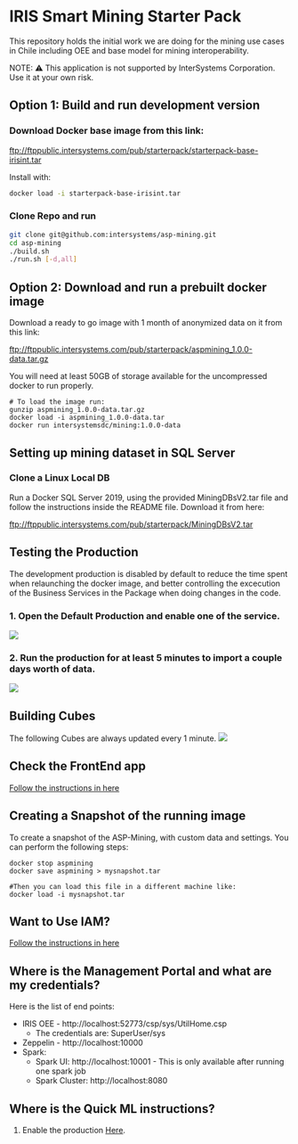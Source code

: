 # IRIS Smart Mining Starter Pack

This repository holds the initial work we are doing for the mining use cases in Chile including OEE and base model for mining interoperability.

NOTE: ⚠️ This application is not supported by InterSystems Corporation. Use it at your own risk.

## Option 1: Build and run development version

### Download Docker base image from this link:
ftp://ftppublic.intersystems.com/pub/starterpack/starterpack-base-irisint.tar


Install with:
```bash
docker load -i starterpack-base-irisint.tar
```
### Clone Repo and run
```bash
git clone git@github.com:intersystems/asp-mining.git
cd asp-mining
./build.sh
./run.sh [-d,all]
```

## Option 2: Download and run a prebuilt docker image
Download a ready to go image with 1 month of anonymized data on it from this link: 

ftp://ftppublic.intersystems.com/pub/starterpack/aspmining_1.0.0-data.tar.gz

You will need at least 50GB of storage available for the uncompressed docker to run properly.
```
# To load the image run:
gunzip aspmining_1.0.0-data.tar.gz
docker load -i aspmining_1.0.0-data.tar
docker run intersystemsdc/mining:1.0.0-data
```

## Setting up mining dataset in SQL Server

###  Clone a Linux Local DB
Run a Docker SQL Server 2019, using the provided MiningDBsV2.tar file and follow the instructions inside the README file. Download it from here:

ftp://ftppublic.intersystems.com/pub/starterpack/MiningDBsV2.tar

## Testing the Production
The development production is disabled by default to reduce the time spent when relaunching the docker image, and better controlling the excecution of the Business Services in the Package when doing changes in the code.

### 1. Open the Default Production and enable one of the service.
![](https://github.com/intersystems/asp-mining/blob/master/res/img/i1.png)
### 2. Run the production for at least 5 minutes to import a couple days worth of data.
![](https://github.com/intersystems/asp-mining/blob/master/res/img/i2.png)

## Building Cubes
The following Cubes are always updated every 1 minute.
![](https://github.com/intersystems/asp-mining/blob/master/res/img/i3.png)


## Check the FrontEnd app
[Follow the instructions in here](https://github.com/intersystems/asp-mining/tree/master/FrontEnd) 


## Creating a Snapshot of the running image
To create a snapshot of the ASP-Mining, with custom data and settings. You can perform the following steps:
```
docker stop aspmining
docker save aspmining > mysnapshot.tar

#Then you can load this file in a different machine like:
docker load -i mysnapshot.tar
```

## Want to Use IAM?
[Follow the instructions in here](https://github.com/intersystems/asp-mining/tree/master/Docs/iam) 

## Where is the Management Portal and what are my credentials?

Here is the list of end points:
* IRIS OEE - http://localhost:52773/csp/sys/UtilHome.csp
  * The credentials are: SuperUser/sys
* Zeppelin - http://localhost:10000
* Spark:
  * Spark UI: http://localhost:10001 - This is only available after running one spark job
  * Spark Cluster: http://localhost:8080

## Where is the Quick ML instructions?

1. Enable the production
[Here](QUICKML.md).

